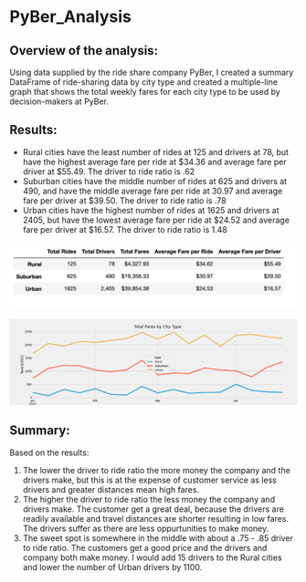 # PyBer_Analysis

## Overview of the analysis: 

Using data supplied by the ride share company PyBer, I created a summary DataFrame of ride-sharing data by city type and created a multiple-line graph that shows the total weekly fares for each city type to be used by decision-makers at PyBer.

## Results: 

- Rural cities have the least number of rides at 125 and drivers at 78, but have the highest average fare per ride at $34.36 and average fare per driver at $55.49. The driver to ride ratio is .62
- Suburban cities have the middle number of rides at 625 and drivers at 490, and have the middle average fare per ride at 30.97 and average fare per driver at $39.50. The driver to ride ratio is .78
- Urban cities have the highest number of rides at 1625 and drivers at 2405, but have the lowest average fare per ride at $24.52 and average fare per driver at $16.57. The driver to ride ratio is 1.48

![Summary Dataframe](/Resources/Pyber_summary_df.png)

![Line Graph](/analysis/PyBer_fare_summary.png)


## Summary: 
Based on the results:

1. The lower the driver to ride ratio the more money the company and the drivers make, but this is at the expense of customer service as less drivers and greater distances mean high fares.
2. The higher the driver to ride ratio the less money the company and drivers make. The customer get a great deal, because the drivers are readily available and travel distances are shorter resulting in low fares. The drivers suffer as there are less oppurtunities to make money.
3. The sweet spot is somewhere in the middle with about a .75 - .85 driver to ride ratio. The customers get a good price and the drivers and company both make money. I would add 15 drivers to the Rural cities and lower the number of Urban drivers by 1100.
